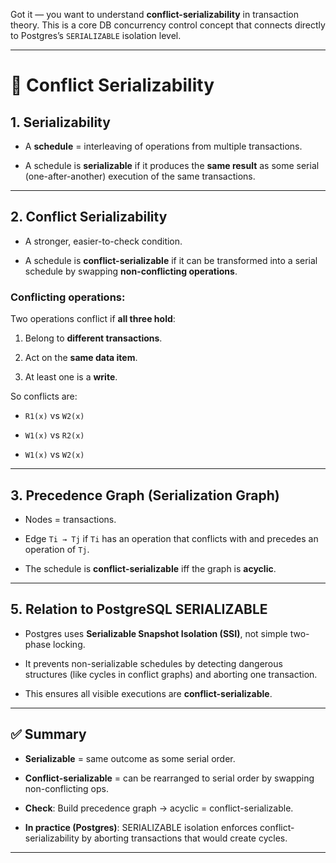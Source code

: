 Got it — you want to understand **conflict-serializability** in transaction theory. This is a core DB concurrency control concept that connects directly to Postgres’s `SERIALIZABLE` isolation level.

---

# 🔹 Conflict Serializability

## 1. **Serializability**

- A **schedule** = interleaving of operations from multiple transactions.
    
- A schedule is **serializable** if it produces the **same result** as some serial (one-after-another) execution of the same transactions.
    

---

## 2. **Conflict Serializability**

- A stronger, easier-to-check condition.
    
- A schedule is **conflict-serializable** if it can be transformed into a serial schedule by swapping **non-conflicting operations**.
    

### Conflicting operations:

Two operations conflict if **all three hold**:

1. Belong to **different transactions**.
    
2. Act on the **same data item**.
    
3. At least one is a **write**.
    

So conflicts are:

- `R1(x)` vs `W2(x)`
    
- `W1(x)` vs `R2(x)`
    
- `W1(x)` vs `W2(x)`
    

---

## 3. **Precedence Graph (Serialization Graph)**

- Nodes = transactions.
    
- Edge `Ti → Tj` if `Ti` has an operation that conflicts with and precedes an operation of `Tj`.
    
- The schedule is **conflict-serializable** iff the graph is **acyclic**.
    

---

## 5. **Relation to PostgreSQL SERIALIZABLE**

- Postgres uses **Serializable Snapshot Isolation (SSI)**, not simple two-phase locking.
    
- It prevents non-serializable schedules by detecting dangerous structures (like cycles in conflict graphs) and aborting one transaction.
    
- This ensures all visible executions are **conflict-serializable**.
    

---

## ✅ Summary

- **Serializable** = same outcome as some serial order.
    
- **Conflict-serializable** = can be rearranged to serial order by swapping non-conflicting ops.
    
- **Check**: Build precedence graph → acyclic = conflict-serializable.
    
- **In practice (Postgres)**: SERIALIZABLE isolation enforces conflict-serializability by aborting transactions that would create cycles.
    

---